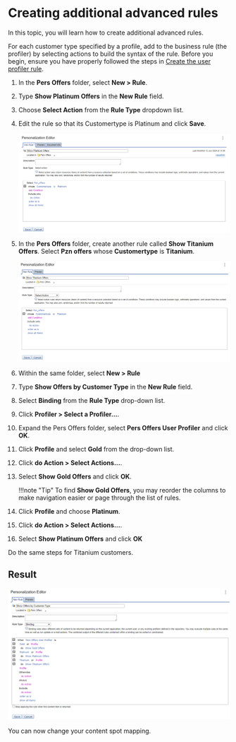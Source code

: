 # Creating additional advanced rules

In this topic, you will learn how to create additional advanced rules.

For each customer type specified by a profile, add to the business rule (the profiler) by selecting actions to build the syntax of the rule. Before you begin, ensure you have properly followed the steps in [Create the user profiler rule](pzn_demo_create_user_profiler_rule.md#).


1. In the **Pers Offers** folder, select **New > Rule**.  

2. Type **Show Platinum Offers** in the **New Rule** field.  

3. Choose **Select Action** from the **Rule Type** dropdown list.  

4. Edit the rule so that its Customertype is Platinum and click **Save**.  

    ![Show Platinium Offers Rule](./images/show_platinium_offer_rule.png)  

5. In the **Pers Offers** folder, create another rule called **Show Titanium Offers**. Select **Pzn offers** whose **Customertype** is **Titanium**.  

   ![Show Titanium Offers Rule](./images/show_titanium_offers_rule.png)  

6. Within the same folder, select **New > Rule**  

7. Type **Show Offers by Customer Type** in the **New Rule** field.  

8. Select **Binding** from the **Rule Type** drop-down list.  

9. Click **Profiler > Select a Profiler...**.  

10. Expand the Pers Offers folder, select **Pers Offers User Profiler** and click **OK**.  

11. Click **Profile** and select **Gold** from the drop-down list.  

12. Click **do Action > Select Actions...**.  

13. Select **Show Gold Offers** and click **OK**.  

    !!!note "Tip"
        To find **Show Gold Offers**, you may reorder the columns to make navigation easier or page through the list of rules.

14. Click **Profile** and choose **Platinum**.  

15. Click **do Action > Select Actions...**.  

16. Select **Show Platinum Offers** and click **OK**

Do the same steps for Titanium customers.  

## Result

![Show offers by customer type](./images/show_offers_by_customer_type_rule.png)

You can now change your content spot mapping.

